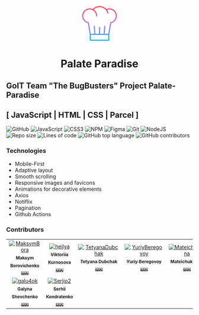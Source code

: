 <div align="center"><img  src="./assets/chef.png" alt="logo" width="100"/></div>
<h1 align="center">Palate Paradise</h1>

## GoIT Team "The BugBusters" Project Palate-Paradise

## [ JavaScript | HTML | CSS | Parcel ]

![GitHub](https://img.shields.io/badge/github-%23121011.svg?style=for-the-badge&logo=github&logoColor=white)
![JavaScript](https://img.shields.io/badge/javascript-%23323330.svg?style=for-the-badge&logo=javascript&logoColor=%23F7DF1E)
![CSS3](https://img.shields.io/badge/css3-%231572B6.svg?style=for-the-badge&logo=css3&logoColor=white)
![NPM](https://img.shields.io/badge/NPM-%23000000.svg?style=for-the-badge&logo=npm&logoColor=white)
![Figma](https://img.shields.io/badge/figma-%23F24E1E.svg?style=for-the-badge&logo=figma&logoColor=white)
![Git](https://img.shields.io/badge/git-%23F05033.svg?style=for-the-badge&logo=git&logoColor=white)
![NodeJS](https://img.shields.io/badge/node.js-6DA55F?style=for-the-badge&logo=node.js&logoColor=white)
![Repo size](https://img.shields.io/github/repo-size/MaksymBora/Palate-Paradise?style=flat-square)
![Lines of code](https://img.shields.io/tokei/lines/github/MaksymBora/Palate-Paradise?style=flat-square&color=orange)
![GitHub top language](https://img.shields.io/github/languages/top/MaksymBora/Palate-Paradise?style=flat-square)
![GitHub contributors](https://img.shields.io/github/contributors/MaksymBora/Palate-Paradise?style=flat-square)

### Technologies

- Mobile-First
- Adaptive layout
- Smooth scrolling
- Responsive images and favicons
- Animations for decorative elements
- Axios
- Notiflix
- Pagination
- Github Actions

### Contributors

<table>
<tr>
    <td align="center">
        <a href="https://github.com/MaksymBora">
            <img src="https://avatars.githubusercontent.com/u/123206568?v=4" width="100;" alt="MaksymBora"/>
            <br />
            <sub><b>Maksym Borovichenko</b></sub>
            <br />
            <sub><b>🇺🇦</b></sub>
        </a>
    </td>
    <td align="center">
        <a href="https://github.com/heilya">
            <img src="https://avatars.githubusercontent.com/u/123752915?v=4" width="100;" alt="heilya"/>
            <br />
            <sub><b>Viktoriia Kurnosova</b></sub>
            <br />
            <sub><b>🇺🇦</b></sub>
        </a>
    </td>
    <td align="center">
        <a href="https://github.com/TetyanaDubchak">
            <img src="https://avatars.githubusercontent.com/u/123674629?v=4" width="100;" alt="TetyanaDubchak"/>
            <br />
            <sub><b>Tetyana Dubchak</b></sub>
            <br />
            <sub><b>🇺🇦</b></sub>
        </a>
    </td>
    <td align="center">
        <a href="https://github.com/YuriyBeregovoy">
            <img src="https://avatars.githubusercontent.com/u/124146107?v=4" width="100;" alt="YuriyBeregovoy"/>
            <br />
            <sub><b>Yuriy Beregovoy</b></sub>
            <br />
            <sub><b>🇺🇦</b></sub>
        </a>
    </td>
    <td align="center">
        <a href="https://github.com/MateichukNina">
            <img src="https://avatars.githubusercontent.com/u/124276133?v=4" width="100;" alt="MateichukNina"/>
            <br />
            <sub><b>Mateichuk Nina</b></sub>
            <br />
            <sub><b>🇺🇦</b></sub>
        </a>
    </td>
    <td align="center">
        <a href="https://github.com/StanislavBobrivskyi">
            <img src="https://avatars.githubusercontent.com/u/121600218?v=4" width="100;" alt="StanislavBobrivskyi"/>
            <br />
            <sub><b>Stanislav Bobrivskyi</b></sub>
            <br />
            <sub><b>🇺🇦</b></sub>
        </a>
    </td>
    <td align="center">
        <a href="https://github.com/penadine">
            <img src="https://avatars.githubusercontent.com/u/105946746?v=4" width="100;" alt="penadine"/>
            <br />
            <sub><b>Надія Риченко</b></sub>
            <br />
            <sub><b>🇺🇦</b></sub>
        </a>
    </td>
    
</tr>
<tr>
<td align="center">
        <a href="https://github.com/galu4ok">
            <img src="https://avatars.githubusercontent.com/u/92317052?v=4" width="100;" alt="galu4ok"/>
            <br />
            <sub><b>Galyna Shevchenko</b></sub>
            <br />
            <sub><b>🇺🇦</b></sub>
        </a>
    </td>
     <td align="center">
        <a href="https://github.com/Serjio2">
            <img src="https://avatars.githubusercontent.com/u/130094175?v=4" width="100;" alt="Serjio2"/>
            <br />
            <sub><b>Serhii Kondratenko</b></sub>
            <br />
            <sub><b>🇺🇦</b></sub>
        </a>
    </td>
    </tr>
</table>
